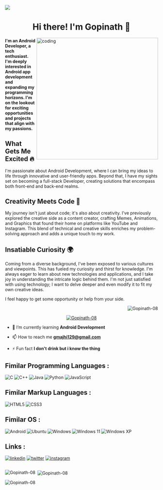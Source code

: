 <img align="center" src="https://qph.cf2.quoracdn.net/main-qimg-4c0feece0bddfd21a1d2bc65290e1de9">
<h1 align="center">Hi there! I'm Gopinath 👋
</h1>
<img align="right" alt="coding" width="400" src="https://camo.githubusercontent.com/5ddf73ad3a205111cf8c686f687fc216c2946a75005718c8da5b837ad9de78c9/68747470733a2f2f7468756d62732e6766796361742e636f6d2f4576696c4e657874446576696c666973682d736d616c6c2e676966">
<h4 align="left">
  
 I'm an Android Developer, a tech enthusiast. I'm deeply interested in Android app development and expanding my programming horizons. I'm on the lookout for exciting opportunities and projects that align with my passions.

## What Gets Me Excited 🔥

I'm passionate about Android Development, where I can bring my ideas to life through innovative and user-friendly apps. Beyond that, I have my sights set on becoming a full-stack Developer, creating solutions that encompass both front-end and back-end realms. 

## Creativity Meets Code 🎨

My journey isn't just about code; it's also about creativity. I've previously explored the creative side as a content creator, crafting Memes, Animations, and Graphics that found their home on platforms like YouTube and Instagram. This blend of technical and creative skills enriches my problem-solving approach and adds a unique touch to my work.

## Insatiable Curiosity 🌍

Coming from a diverse background, I've been exposed to various cultures and viewpoints. This has fueled my curiosity and thirst for knowledge. I'm always eager to learn about new technologies and applications, and I take joy in understanding the intricate logic behind them. I'm not just satisfied with using technology; I want to delve deeper and even modify it to fit my own creative ideas.

I feel happy to get some opportunity or help from your side.<p align="right"> <img src="https://komarev.com/ghpvc/?username=Gopinath-08&label=Profile%20views&color=0e75b6&style=flat" alt="Gopinath-08" /></p></h4>



<p align="center"> <a href="https://github.com/ryo-ma/github-profile-trophy"><img src="https://github-profile-trophy.vercel.app/?username=Gopinath-08&row=2&column=7" alt="Gopinath-08" /></a> </p>





- 🌱 I’m currently learning **Android Development**

- 📫 How to reach me **gmajhi129@gmail.com**

- ⚡ Fun fact **I don't drink but i know the thing**



## Fimilar Programming Languages :
![C](https://img.shields.io/badge/c-%2300599C.svg?style=for-the-badge&logo=c&logoColor=white)
![C++](https://img.shields.io/badge/c++-%2300599C.svg?style=for-the-badge&logo=c%2B%2B&logoColor=white)
![Java](https://img.shields.io/badge/java-%23ED8B00.svg?style=for-the-badge&logo=openjdk&logoColor=white)
![Python](https://img.shields.io/badge/python-3670A0?style=for-the-badge&logo=python&logoColor=ffdd54)
![JavaScript](https://img.shields.io/badge/javascript-%23323330.svg?style=for-the-badge&logo=javascript&logoColor=%23F7DF1E)


## Fimilar Markup Languages :
![HTML5](https://img.shields.io/badge/html5-%23E34F26.svg?style=for-the-badge&logo=html5&logoColor=white)
![CSS3](https://img.shields.io/badge/css3-%231572B6.svg?style=for-the-badge&logo=css3&logoColor=white)


## Fimilar OS :
![Android](https://img.shields.io/badge/Android-3DDC84?style=for-the-badge&logo=android&logoColor=white)
![Ubuntu](https://img.shields.io/badge/Ubuntu-E95420?style=for-the-badge&logo=ubuntu&logoColor=white)
![Windows](https://img.shields.io/badge/Windows-0078D6?style=for-the-badge&logo=windows&logoColor=white)
![Windows 11](https://img.shields.io/badge/Windows%2011-%230079d5.svg?style=for-the-badge&logo=Windows%2011&logoColor=white)
![Windows XP](https://img.shields.io/badge/Windows%20xp-003399?style=for-the-badge&logo=windowsxp&logoColor=white)





## Links :
[![linkedin]([https://img.shields.io/badge/linkedin-0A66C2?style=for-the-badge&logo=linkedin&logoColor=white)](https://www.linkedin.com/in/gopinathmajhi](https://www.linkedin.com/in/gopinath-majhi-76b0b81b8/))
[![twitter](https://img.shields.io/badge/twitter-1DA1F2?style=for-the-badge&logo=twitter&logoColor=white)](https://twitter.com/GopinathMajhi13)
[![instagram](https://img.shields.io/badge/instagram-0A66C2?style=for-the-badge&logo=instagram&logoColor=white)](https://www.instagram.com/in/gopinath.08)


##

<p><img align="left" src="https://github-readme-stats.vercel.app/api/top-langs?username=Gopinath-08&show_icons=true&locale=en&layout=compact" alt="Gopinath-08" /></p>

<p>&nbsp;<img align="center" src="https://github-readme-stats.vercel.app/api?username=Gopinath-08&show_icons=true&locale=en" alt="Gopinath-08" /></p>

<p><img align="center" src="https://github-readme-streak-stats.herokuapp.com/?user=Gopinath-08&" alt="Gopinath-08" /></p>
